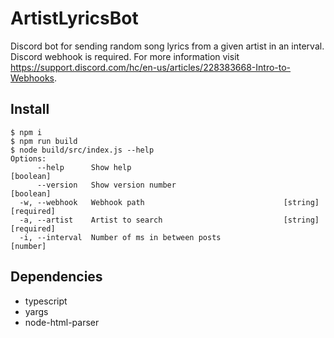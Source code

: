 # ArtistLyricsBot

Discord bot for sending random song lyrics from a given artist in an interval. Discord webhook is required. For more information visit https://support.discord.com/hc/en-us/articles/228383668-Intro-to-Webhooks.

## Install
```shell
$ npm i
$ npm run build
$ node build/src/index.js --help
Options:
      --help      Show help                                            [boolean]
      --version   Show version number                                  [boolean]
  -w, --webhook   Webhook path                               [string] [required]
  -a, --artist    Artist to search                           [string] [required]
  -i, --interval  Number of ms in between posts                         [number]
```

## Dependencies
 - typescript
 - yargs
 - node-html-parser